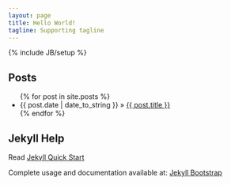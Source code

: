 ```yaml
---
layout: page
title: Hello World!
tagline: Supporting tagline
---
```

{% include JB/setup %}


## Posts

<ul class="posts">
  {% for post in site.posts %}
    <li><span>{{ post.date | date_to_string }}</span> &raquo; <a href="{{ BASE_PATH }}{{ post.url }}">{{ post.title }}</a></li>
  {% endfor %}
</ul>

## Jekyll Help

Read [Jekyll Quick Start](http://jekyllbootstrap.com/usage/jekyll-quick-start.html)

Complete usage and documentation available at: [Jekyll Bootstrap](http://jekyllbootstrap.com)

